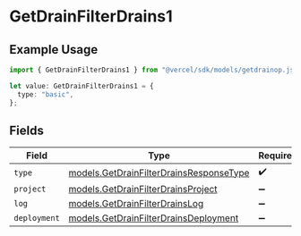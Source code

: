 # GetDrainFilterDrains1

## Example Usage

```typescript
import { GetDrainFilterDrains1 } from "@vercel/sdk/models/getdrainop.js";

let value: GetDrainFilterDrains1 = {
  type: "basic",
};
```

## Fields

| Field                                                                                    | Type                                                                                     | Required                                                                                 | Description                                                                              |
| ---------------------------------------------------------------------------------------- | ---------------------------------------------------------------------------------------- | ---------------------------------------------------------------------------------------- | ---------------------------------------------------------------------------------------- |
| `type`                                                                                   | [models.GetDrainFilterDrainsResponseType](../models/getdrainfilterdrainsresponsetype.md) | :heavy_check_mark:                                                                       | N/A                                                                                      |
| `project`                                                                                | [models.GetDrainFilterDrainsProject](../models/getdrainfilterdrainsproject.md)           | :heavy_minus_sign:                                                                       | N/A                                                                                      |
| `log`                                                                                    | [models.GetDrainFilterDrainsLog](../models/getdrainfilterdrainslog.md)                   | :heavy_minus_sign:                                                                       | N/A                                                                                      |
| `deployment`                                                                             | [models.GetDrainFilterDrainsDeployment](../models/getdrainfilterdrainsdeployment.md)     | :heavy_minus_sign:                                                                       | N/A                                                                                      |